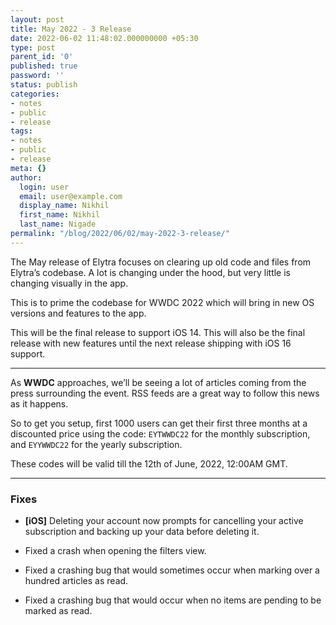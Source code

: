 ```yaml
---
layout: post
title: May 2022 - 3 Release
date: 2022-06-02 11:48:02.000000000 +05:30
type: post
parent_id: '0'
published: true
password: ''
status: publish
categories:
- notes
- public
- release
tags:
- notes
- public
- release
meta: {}
author:
  login: user
  email: user@example.com
  display_name: Nikhil
  first_name: Nikhil
  last_name: Nigade
permalink: "/blog/2022/06/02/may-2022-3-release/"
---
```

<p>The May release of Elytra focuses on clearing up old code and files from Elytra’s codebase. A lot is changing under the hood, but very little is changing visually in the app.</p>
<p>This is to prime the codebase for WWDC 2022 which will bring in new OS versions and features to the app.</p>
<p>This will be the final release to support iOS 14. This will also be the final release with new features until the next release shipping with iOS 16 support.</p>
<hr />
<p>As <strong>WWDC</strong> approaches, we’ll be seeing a lot of articles coming from the press surrounding the event. RSS feeds are a great way to follow this news as it happens.</p>
<p>So to get you setup, first 1000 users can get their first three months at a discounted price using the code: <code>EYTWWDC22</code> for the monthly subscription, and <code>EYYWWDC22</code> for the yearly subscription.</p>
<p>These codes will be valid till the 12th of June, 2022, 12:00AM GMT.</p>
<hr />
<h3 id="fixes">Fixes</h3>
<ul>
<li>
<p><strong>[iOS]</strong> Deleting your account now prompts for cancelling your active subscription and backing up your data before deleting it.</p>
</li>
<li>
<p>Fixed a crash when opening the filters view.</p>
</li>
<li>
<p>Fixed a crashing bug that would sometimes occur when marking over a hundred articles as read.</p>
</li>
<li>
<p>Fixed a crashing bug that would occur when no items are pending to be marked as read.</p>
</li>
</ul>
